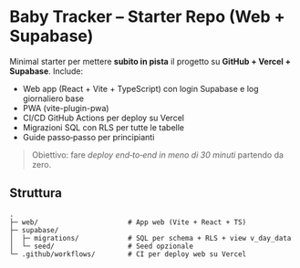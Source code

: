 # Baby Tracker – Starter Repo (Web + Supabase)

Minimal starter per mettere **subito in pista** il progetto su **GitHub + Vercel + Supabase**.
Include:
- Web app (React + Vite + TypeScript) con login Supabase e log giornaliero base
- PWA (vite-plugin-pwa)
- CI/CD GitHub Actions per deploy su Vercel
- Migrazioni SQL con RLS per tutte le tabelle
- Guide passo‑passo per principianti

> Obiettivo: fare *deploy end‑to‑end in meno di 30 minuti* partendo da zero.

## Struttura
```
.
├─ web/                      # App web (Vite + React + TS)
├─ supabase/
│  ├─ migrations/            # SQL per schema + RLS + view v_day_data
│  └─ seed/                  # Seed opzionale
└─ .github/workflows/        # CI per deploy web su Vercel
```
